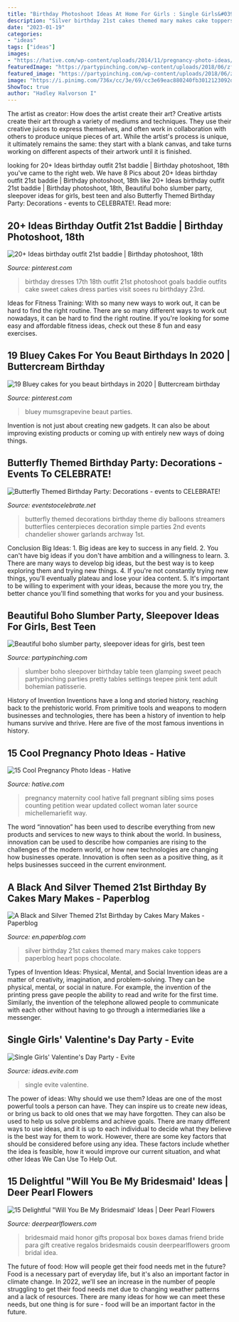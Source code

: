```yaml
---
title: "Birthday Photoshoot Ideas At Home For Girls : Single Girls&#039; Valentine&#039;s Day Party"
description: "Silver birthday 21st cakes themed mary makes cake toppers paperblog heart pops chocolate"
date: "2023-01-19"
categories:
- "ideas"
tags: ["ideas"]
images:
- "https://hative.com/wp-content/uploads/2014/11/pregnancy-photo-ideas/7-cool-pregnancy-photo-ideas.jpg"
featuredImage: "https://partypinching.com/wp-content/uploads/2018/06/zf_IW3AJ6MTUgh_NQvAQwaUbk.jpg"
featured_image: "https://partypinching.com/wp-content/uploads/2018/06/zf_IW3AJ6MTUgh_NQvAQwaUbk.jpg"
image: "https://i.pinimg.com/736x/cc/3e/69/cc3e69eac880240fb3012123092d7fe2.jpg"
ShowToc: true
author: "Hadley Halvorson I"
---
```



The artist as creator: How does the artist create their art?
Creative artists create their art through a variety of mediums and techniques. They use their creative juices to express themselves, and often work in collaboration with others to produce unique pieces of art. While the artist's process is unique, it ultimately remains the same: they start with a blank canvas, and take turns working on different aspects of their artwork until it is finished.

	

		
looking for 20+ Ideas birthday outfit 21st baddie | Birthday photoshoot, 18th you've came to the right web. We have 8 Pics about 20+ Ideas birthday outfit 21st baddie | Birthday photoshoot, 18th like 20+ Ideas birthday outfit 21st baddie | Birthday photoshoot, 18th, Beautiful boho slumber party, sleepover ideas for girls, best teen and also Butterfly Themed Birthday Party: Decorations - events to CELEBRATE!. Read more:
		
    
## 20+ Ideas Birthday Outfit 21st Baddie | Birthday Photoshoot, 18th

<img loading=lazy src="https://i.pinimg.com/736x/cc/3e/69/cc3e69eac880240fb3012123092d7fe2.jpg" onerror="this.onerror=null;this.src='https://tse1.mm.bing.net/th?id=OIP.7Znje3NPWK8mAFS4GjmKvQAAAA&amp;pid=15.1';" alt="20+ Ideas birthday outfit 21st baddie | Birthday photoshoot, 18th">

_Source: pinterest.com_

>birthday dresses 17th 18th outfit 21st photoshoot goals baddie outfits cake sweet cakes dress parties visit soees ru birthdayy 23rd. 

	

Ideas for Fitness Training: With so many new ways to work out, it can be hard to find the right routine.
There are so many different ways to work out nowadays, it can be hard to find the right routine. If you're looking for some easy and affordable fitness ideas, check out these 8 fun and easy exercises.

    
## 19 Bluey Cakes For You Beaut Birthdays In 2020 | Buttercream Birthday

<img loading=lazy src="https://i.pinimg.com/736x/5b/57/46/5b5746c9d74a8de86a922c45c67b5181.jpg" onerror="this.onerror=null;this.src='https://tse2.mm.bing.net/th?id=OIP.sUfq-JoEwjScQi53me8NfwHaLH&amp;pid=15.1';" alt="19 Bluey cakes for you beaut birthdays in 2020 | Buttercream birthday">

_Source: pinterest.com_

>bluey mumsgrapevine beaut parties. 

	

Invention is not just about creating new gadgets. It can also be about improving existing products or coming up with entirely new ways of doing things.

    
## Butterfly Themed Birthday Party: Decorations - Events To CELEBRATE!

<img loading=lazy src="https://eventstocelebrate.net/wp-content/uploads/2013/07/Butterfly-Themed-Party-Butterfly-garlands-eventstocelebrate.net_-682x1024.jpg" onerror="this.onerror=null;this.src='https://tse2.mm.bing.net/th?id=OIP.gN3BhSdh06_qPKaIlbs7wwHaLH&amp;pid=15.1';" alt="Butterfly Themed Birthday Party: Decorations - events to CELEBRATE!">

_Source: eventstocelebrate.net_

>butterfly themed decorations birthday theme diy balloons streamers butterflies centerpieces decoration simple parties 2nd events chandelier shower garlands archway 1st. 

	

Conclusion
Big Ideas: 1. Big ideas are key to success in any field.
2. You can't have big ideas if you don't have ambition and a willingness to learn.
3. There are many ways to develop big ideas, but the best way is to keep exploring them and trying new things.
4. If you're not constantly trying new things, you'll eventually plateau and lose your idea content.
5. It's important to be willing to experiment with your ideas, because the more you try, the better chance you'll find something that works for you and your business.

    
## Beautiful Boho Slumber Party, Sleepover Ideas For Girls, Best Teen

<img loading=lazy src="https://partypinching.com/wp-content/uploads/2018/06/zf_IW3AJ6MTUgh_NQvAQwaUbk.jpg" onerror="this.onerror=null;this.src='https://tse2.mm.bing.net/th?id=OIP.oIIJ3pzd62LE3g2VcsrdcQHaLG&amp;pid=15.1';" alt="Beautiful boho slumber party, sleepover ideas for girls, best teen">

_Source: partypinching.com_

>slumber boho sleepover birthday table teen glamping sweet peach partypinching parties pretty tables settings teepee pink tent adult bohemian patisserie. 

	

History of Invention
Inventions have a long and storied history, reaching back to the prehistoric world. From primitive tools and weapons to modern businesses and technologies, there has been a history of invention to help humans survive and thrive. Here are five of the most famous inventions in history.

    
## 15 Cool Pregnancy Photo Ideas - Hative

<img loading=lazy src="https://hative.com/wp-content/uploads/2014/11/pregnancy-photo-ideas/7-cool-pregnancy-photo-ideas.jpg" onerror="this.onerror=null;this.src='https://tse3.mm.bing.net/th?id=OIP.4LD72bU6nJ_gEpIry0L_8wHaLH&amp;pid=15.1';" alt="15 Cool Pregnancy Photo Ideas - Hative">

_Source: hative.com_

>pregnancy maternity cool hative fall pregnant sibling sims poses counting petition wear updated collect woman later source michellemariefit way. 

	

The word “innovation” has been used to describe everything from new products and services to new ways to think about the world. In business, innovation can be used to describe how companies are rising to the challenges of the modern world, or how new technologies are changing how businesses operate. Innovation is often seen as a positive thing, as it helps businesses succeed in the current environment.

    
## A Black And Silver Themed 21st Birthday By Cakes Mary Makes - Paperblog

<img loading=lazy src="https://m5.paperblog.com/i/46/468336/a-black-and-silver-themed-21st-birthday-by-ca-L-gAedj1.jpeg" onerror="this.onerror=null;this.src='https://tse3.mm.bing.net/th?id=OIP.ZTsdkCsbaXL8zJa7TPFfFAAAAA&amp;pid=15.1';" alt="A Black and Silver Themed 21st Birthday by Cakes Mary Makes - Paperblog">

_Source: en.paperblog.com_

>silver birthday 21st cakes themed mary makes cake toppers paperblog heart pops chocolate. 

	

Types of Invention Ideas: Physical, Mental, and Social
Invention ideas are a matter of creativity, imagination, and problem-solving. They can be physical, mental, or social in nature. For example, the invention of the printing press gave people the ability to read and write for the first time. Similarly, the invention of the telephone allowed people to communicate with each other without having to go through a intermediaries like a messenger.

    
## Single Girls&#039; Valentine&#039;s Day Party - Evite

<img loading=lazy src="http://ideas.evite.com/media/slider-single-girls-valentines-day-party-ahp.jpg" onerror="this.onerror=null;this.src='https://tse2.mm.bing.net/th?id=OIP.urqDkkRqnkNZRu6mo4M9jwHaE8&amp;pid=15.1';" alt="Single Girls&#039; Valentine&#039;s Day Party - Evite">

_Source: ideas.evite.com_

>single evite valentine. 

	

The power of ideas: Why should we use them?
Ideas are one of the most powerful tools a person can have. They can inspire us to create new ideas, or bring us back to old ones that we may have forgotten. They can also be used to help us solve problems and achieve goals. There are many different ways to use ideas, and it is up to each individual to decide what they believe is the best way for them to work. However, there are some key factors that should be considered before using any idea. These factors include whether the idea is feasible, how it would improve our current situation, and what other Ideas We Can Use To Help Out.

    
## 15 Delightful &quot;Will You Be My Bridesmaid&#039; Ideas | Deer Pearl Flowers

<img loading=lazy src="http://www.deerpearlflowers.com/wp-content/uploads/2016/08/Will-you-be-my-Bridesmaid-Ideas-3.jpg" onerror="this.onerror=null;this.src='https://tse4.mm.bing.net/th?id=OIP.mVGlHEPwHmvUKrTkLmZ4YgHaJ4&amp;pid=15.1';" alt="15 Delightful &quot;Will You Be My Bridesmaid&#039; Ideas | Deer Pearl Flowers">

_Source: deerpearlflowers.com_

>bridesmaid maid honor gifts proposal box boxes damas friend bride para gift creative regalos bridesmaids cousin deerpearlflowers groom bridal idea. 

	

The future of food: How will people get their food needs met in the future?
Food is a necessary part of everyday life, but it's also an important factor in climate change. In 2022, we'll see an increase in the number of people struggling to get their food needs met due to changing weather patterns and a lack of resources. There are many ideas for how we can meet these needs, but one thing is for sure - food will be an important factor in the future.

